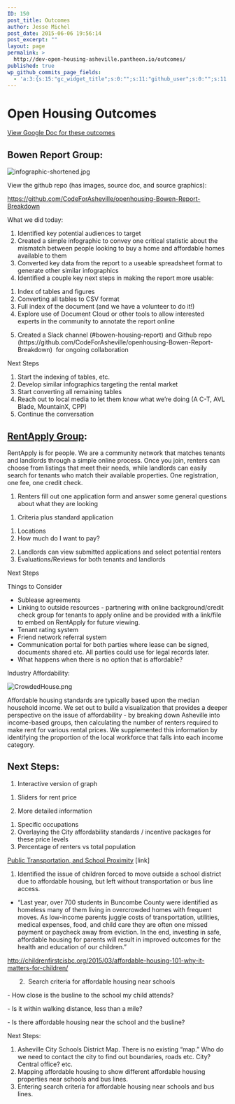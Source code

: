 ```yaml
---
ID: 150
post_title: Outcomes
author: Jesse Michel
post_date: 2015-06-06 19:56:14
post_excerpt: ""
layout: page
permalink: >
  http://dev-open-housing-asheville.pantheon.io/outcomes/
published: true
wp_github_commits_page_fields:
  - 'a:3:{s:15:"gc_widget_title";s:0:"";s:11:"github_user";s:0:"";s:11:"github_repo";s:0:"";}'
---
```

<h1 class="c1 c13">Open Housing Outcomes</h1>
<a href="https://docs.google.com/document/d/1O3Taj1qZDp4KX3NNg1EPyjMmcAGbklOC_9R47Tuwtd0/edit#">View Google Doc for these outcomes</a>
<h2 class="c1 c13"><a name="h.qskd9edw2cj0"></a>Bowen Report Group:</h2>
<p class="c1"><img title="" src="https://lh6.googleusercontent.com/r42OegHqFuYjGX5pyWn9VLulX-X8Fg2FMnU-H76rfjS97j3KdvMGqguU1MWWsHMBgfqgooIkKip9AVne_9jln0UQ8A9djVIizn0Xzr_4dOOZwx4s_VuWHngmqHwG6BC8vpDToeo" alt="infographic-shortened.jpg" /></p>
<p class="c1"><span class="c5">View the github repo (has images, source doc, and source graphics):</span></p>
<p class="c1"><span class="c11"><a class="c6" href="https://www.google.com/url?q=https%3A%2F%2Fgithub.com%2FCodeForAsheville%2Fopenhousing-Bowen-Report-Breakdown&amp;sa=D&amp;sntz=1&amp;usg=AFQjCNE1YBW2i632pcWkT0KksiEMmz4SaA">https://github.com/CodeForAsheville/openhousing-Bowen-Report-Breakdown</a></span></p>
<p class="c1"><span class="c5">What we did today:</span></p>

<ol class="c3 lst-kix_40xvg8l0a5tf-0 start" start="1">
	<li class="c1 c8">Identified key potential audiences to target</li>
	<li class="c1 c8">Created a simple infographic to convey one critical statistic about the mismatch between people looking to buy a home and affordable homes available to them</li>
	<li class="c1 c8">Converted key data from the report to a useable spreadsheet format to generate other similar infographics</li>
	<li class="c1 c8">Identified a couple key next steps in making the report more usable:</li>
</ol>
<ol class="c3 lst-kix_40xvg8l0a5tf-1 start" start="1">
	<li class="c1 c2">Index of tables and figures</li>
	<li class="c1 c2">Converting all tables to CSV format</li>
	<li class="c1 c2">Full index of the document (and we have a volunteer to do it!)</li>
	<li class="c1 c2">Explore use of Document Cloud or other tools to allow interested experts in the community to annotate the report online</li>
</ol>
<ol class="c3 lst-kix_40xvg8l0a5tf-0" start="5">
	<li class="c1 c8">Created a Slack channel (#bowen-housing-report) and Github repo (https://github.com/CodeForAsheville/openhousing-Bowen-Report-Breakdown)  for ongoing collaboration</li>
</ol>
<p class="c1"><span class="c5">Next Steps</span></p>

<ol class="c3 lst-kix_dairrwdii5vm-0 start" start="1">
	<li class="c1 c8">Start the indexing of tables, etc.</li>
	<li class="c1 c8">Develop similar infographics targeting the rental market</li>
	<li class="c1 c8">Start converting all remaining tables</li>
	<li class="c1 c8">Reach out to local media to let them know what we’re doing (A C-T, AVL Blade, MountainX, CPP)</li>
	<li class="c1 c8">Continue the conversation</li>
</ol>
<h2 class="c1 c13"><a name="h.6xwkocghzixt"></a><span class="c11"><a class="c6" href="https://docs.google.com/document/d/1kRYcz87uDi8uKLxm6rQHwaAq_1Y8eBCpSlNgqXK6bfA/edit">RentApply Group</a></span>:</h2>
<p class="c1">RentApply is for people. We are a community network that matches tenants and landlords through a simple online process. Once you join, renters can choose from listings that meet their needs, while landlords can easily search for tenants who match their available properties. One registration, one fee, one credit check.</p>

<ol class="c3 lst-kix_eb1ksr4lv0wq-0 start" start="1">
	<li class="c1 c8">Renters fill out one application form and answer some general questions about what they are looking</li>
</ol>
<ol class="c3 lst-kix_eb1ksr4lv0wq-1 start" start="1">
	<li class="c1 c2">Criteria plus standard application</li>
</ol>
<ol class="c3 lst-kix_eb1ksr4lv0wq-2 start" start="1">
	<li class="c1 c17">Locations</li>
	<li class="c1 c17">How much do I want to pay?</li>
</ol>
<ol class="c3 lst-kix_eb1ksr4lv0wq-0" start="2">
	<li class="c1 c8">Landlords can view submitted applications and select potential renters</li>
	<li class="c1 c8">Evaluations/Reviews for both tenants and landlords</li>
</ol>
<p class="c1"><span class="c12">Next Steps</span></p>
<p class="c1">Things to Consider</p>

<ul class="c3 lst-kix_vf0ms083ajwo-0 start">
	<li class="c1 c8">Sublease agreements</li>
	<li class="c1 c8">Linking to outside resources - partnering with online background/credit check group for tenants to apply online and be provided with a link/file to embed on RentApply for future viewing.</li>
	<li class="c1 c8">Tenant rating system</li>
	<li class="c1 c8">Friend network referral system</li>
	<li class="c1 c8">Communication portal for both parties where lease can be signed, documents shared etc. All parties could use for legal records later.</li>
	<li class="c1 c8">What happens when there is no option that is affordable?</li>
</ul>
<p class="c1"><span class="c4">Industry Affordability:</span></p>
<p class="c1"><img title="" src="https://lh6.googleusercontent.com/CnpwQvd5x2UPR3vLqlR_SSIt1hljkp9x3lVyVRXlSGHMRrsLTC9VoZ0neaiQQAEhib9im3apxYuRTBbhOByUH_XAzY0kHNfUy1VMpTtjIQZU6ZzQmIsTOea_V6bkfMYmta2RS9g" alt="CrowdedHouse.png" /></p>
<p class="c1"><span class="c9">Affordable housing standards are typically based upon the median household income. We set out to build a visualization that provides a deeper perspective on the issue of affordability - by breaking down Asheville into income-based groups, then calculating the number of renters required to make rent for various rental prices. We supplemented this information by identifying the proportion of the local workforce that falls into each income category.</span></p>

<h2 class="c1 c13"><a name="h.88119p6bjgz5"></a>Next Steps:</h2>
<ol class="c3 lst-kix_owww17vbytac-0 start" start="1">
	<li class="c1 c8"><span class="c9">Interactive version of graph</span></li>
</ol>
<ol class="c3 lst-kix_owww17vbytac-1 start" start="1">
	<li class="c1 c2"><span class="c9">Sliders for rent price</span></li>
</ol>
<ol class="c3 lst-kix_owww17vbytac-0" start="2">
	<li class="c1 c8"><span class="c9">More detailed information</span></li>
</ol>
<ol class="c3 lst-kix_owww17vbytac-1 start" start="1">
	<li class="c1 c2"><span class="c9">Specific occupations</span></li>
	<li class="c1 c2"><span class="c9">Overlaying the City affordability standards / incentive packages for these price levels</span></li>
	<li class="c1 c2"><span class="c9">Percentage of renters vs total population</span></li>
</ol>
<p class="c1"><span class="c11 c5"><a class="c6" href="https://docs.google.com/document/d/1SAVM9qKRQ70rNYdsDbuvcNhTCCHPmjQMPxznsVS7lTY/edit">Public Transportation, and School Proximity</a></span><span class="c5"> </span>[link]</p>

<ol class="c3 lst-kix_r0w1rrtjq25a-0 start" start="1">
	<li class="c1 c8">Identified the issue of children forced to move outside a school district due to affordable housing, but left without transportation or bus line access.</li>
</ol>
<ul class="c3 lst-kix_35aagxx3in2n-0 start">
	<li class="c1 c8"><span class="c10">“Last year, over 700 students in Buncombe County were identified as homeless many of them living in overcrowded homes with frequent moves. As low-income parents juggle costs of transportation, utilities, medical expenses, food, and child care they are often one missed payment or paycheck away from eviction. In the end, investing in safe, affordable housing for parents will result in improved outcomes for the health and education of our children.”</span></li>
</ul>
<p class="c1 c14"><span class="c10 c11"><a class="c6" href="http://www.google.com/url?q=http%3A%2F%2Fchildrenfirstcisbc.org%2F2015%2F03%2Faffordable-housing-101-why-it-matters-for-children%2F&amp;sa=D&amp;sntz=1&amp;usg=AFQjCNH81nSmIXOI_B6xcQ5r-rfFThGpPw">http://childrenfirstcisbc.org/2015/03/affordable-housing-101-why-it-matters-for-children/</a></span></p>
<p class="c1"></p>
<p class="c1">       2.  Search criteria for affordable housing near schools</p>
<p class="c1 c14"><span class="c10">- How close is the busline to the school my child attends?</span></p>
<p class="c1 c14"><span class="c10">- Is it within walking distance, less than a mile?</span></p>
<p class="c1 c14"><span class="c10">- Is there affordable housing near the school </span><span class="c10 c15">and</span><span class="c10"> the busline?</span></p>
<p class="c1"><span class="c5">Next Steps:</span></p>

<ol class="c3 lst-kix_x172cdqll4ja-0 start" start="1">
	<li class="c1 c8">Asheville City Schools District Map. There is no existing “map.” Who do we need to contact the city to find out boundaries, roads etc. City? Central office? etc.</li>
	<li class="c1 c8">Mapping affordable housing to show different affordable housing properties near schools <span class="c15">and</span> bus lines.</li>
	<li class="c1 c8">Entering search criteria for affordable housing near schools and bus lines.</li>
</ol>
<h2 class="c1 c13 c16"><a name="h.8mabocqz0jmi"></a></h2>
&nbsp;